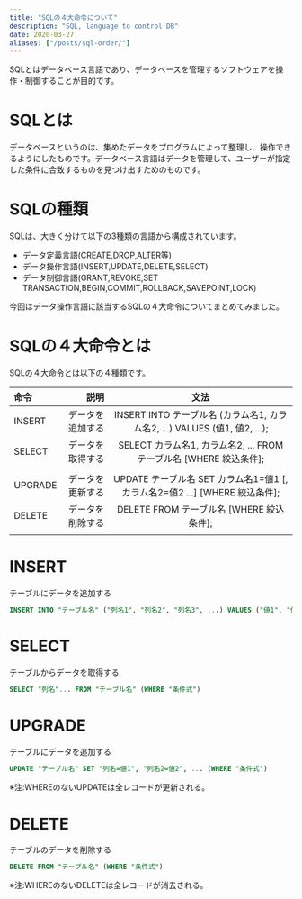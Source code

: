 ```yaml
---
title: "SQLの４大命令について"
description: "SQL, language to control DB"
date: 2020-03-27
aliases: ["/posts/sql-order/"]
---
```


SQLとはデータベース言語であり、データベースを管理するソフトウェアを操作・制御することが目的です。
<!--more-->
# SQLとは
データベースというのは、集めたデータをプログラムによって整理し、操作できるようにしたものです。データベース言語はデータを管理して、ユーザーが指定した条件に合致するものを見つけ出すためのものです。

# SQLの種類
SQLは、大きく分けて以下の3種類の言語から構成されています。

- データ定義言語(CREATE,DROP,ALTER等)
- データ操作言語(INSERT,UPDATE,DELETE,SELECT)
- データ制御言語(GRANT,REVOKE,SET TRANSACTION,BEGIN,COMMIT,ROLLBACK,SAVEPOINT,LOCK)

今回はデータ操作言語に該当するSQLの４大命令についてまとめてみました。

# SQLの４大命令とは

SQLの４大命令とは以下の４種類です。

| 命令       |      説明 |    文法    |
|:-----------------|------------------:|:------------------:|
| INSERT             |              データを追加する |        INSERT INTO テーブル名 (カラム名1, カラム名2, ...) VALUES (値1, 値2, ...);        |
| SELECT           |            データを取得する |       SELECT カラム名1, カラム名2, ... FROM テーブル名 [WHERE 絞込条件];
       |
| UPGRADE             |              データを更新する |        UPDATE テーブル名 SET カラム名1=値1 [, カラム名2=値2 ...] [WHERE 絞込条件];        |
| DELETE               |                データを削除する |         DELETE FROM テーブル名 [WHERE 絞込条件];
         |


# INSERT
テーブルにデータを追加する

```sql
INSERT INTO "テーブル名" ("列名1", "列名2", "列名3", ...) VALUES ("値1", "値2", )
```

# SELECT
テーブルからデータを取得する

```sql
SELECT "列名"... FROM "テーブル名" (WHERE "条件式")
```

# UPGRADE
テーブルにデータを追加する

```sql
UPDATE "テーブル名" SET "列名=値1", "列名2=値2", ... (WHERE "条件式")
```

※注:WHEREのないUPDATEは全レコードが更新される。

# DELETE
テーブルのデータを削除する

```sql
DELETE FROM "テーブル名" (WHERE "条件式")
```

※注:WHEREのないDELETEは全レコードが消去される。
